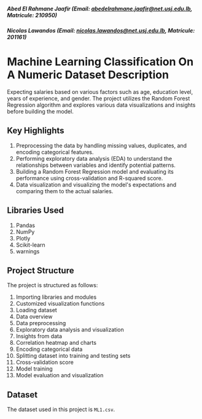 ##### Abed El Rahmane Jaafir (Email: abedelrahmane.jaafir@net.usj.edu.lb, Matricule: 210950)
##### Nicolas Lawandos (Email: nicolas.lawandos@net.usj.edu.lb, Matricule: 201161)


# Machine Learning Classification On A Numeric Dataset Description

Expecting salaries based on various factors such as age, education level, years of experience, and gender. The project utilizes the Random Forest Regression algorithm and explores various data visualizations and insights before building the model.


## Key Highlights

1. Preprocessing the data by handling missing values, duplicates, and encoding categorical features.
2. Performing exploratory data analysis (EDA) to understand the relationships between variables and identify potential patterns.
3. Building a Random Forest Regression model and evaluating its performance using cross-validation and R-squared score.
4. Data visualization and visualizing the model's expectations and comparing them to the actual salaries.


## Libraries Used

1. Pandas
2. NumPy
3. Plotly
4. Scikit-learn
5. warnings


## Project Structure

The project is structured as follows:

1. Importing libraries and modules
2. Customized visualization functions
3. Loading dataset
4. Data overview
5. Data preprocessing
6. Exploratory data analysis and visualization
7. Insights from data
8. Correlation heatmap and charts
9. Encoding categorical data
10. Splitting dataset into training and testing sets
11. Cross-validation score
12. Model training
13. Model evaluation and visualization


## Dataset

The dataset used in this project is `ML1.csv`.
